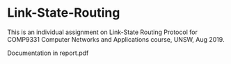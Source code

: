 # Link-State-Routing

This is an individual assignment on Link-State Routing Protocol for COMP9331 Computer Networks and Applications course, UNSW, Aug 2019.

Documentation in report.pdf
